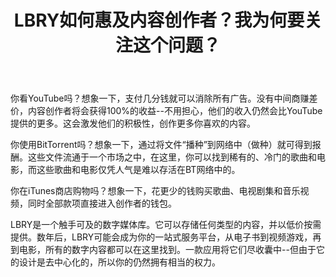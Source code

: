 ﻿---
title: LBRY如何惠及内容创作者？我为何要关注这个问题？
category: LBRY 101
order: 2
---

你看YouTube吗？想象一下，支付几分钱就可以消除所有广告。没有中间商赚差价，内容创作者将会获得100%的收益--不用担心，他们的收入仍然会比YouTube提供的更多。这会激发他们的积极性，创作更多你喜欢的内容。

你使用BitTorrent吗？想象一下，通过将文件“播种”到网络中（做种）就可得到报酬。这些文件流通于一个市场之中，在这里，你可以找到稀有的、冷门的歌曲和电影，而这些歌曲和电影仅凭人气是难以存活在BT网络中的。

你在iTunes商店购物吗？想象一下，花更少的钱购买歌曲、电视剧集和音乐视频，同时全部款项直接进入创作者的钱包。

LBRY是一个触手可及的数字媒体库。它可以存储任何类型的内容，并以低价按需提供。数年后，LBRY可能会成为你的一站式服务平台，从电子书到视频游戏，再到电影，所有的数字内容都可以在这里找到。一款应用将它们尽收囊中--但由于它的设计是去中心化的，所以你的仍然拥有相当的权力。